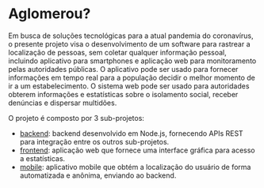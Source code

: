 # Aglomerou? 

Em busca de soluções tecnológicas para a atual pandemia do coronavírus, o presente projeto visa o desenvolvimento de um software para rastrear a localização de pessoas, sem coletar qualquer informação pessoal, incluindo aplicativo para smartphones e aplicação web para monitoramento pelas autoridades públicas. O aplicativo pode ser usado para fornecer informações em tempo real para a população decidir o melhor momento de ir a um estabelecimento. O sistema web pode ser usado para autoridades obterem informações e estatísticas sobre o isolamento social, receber denúncias e dispersar multidões.

O projeto é composto por 3 sub-projetos:

- [backend](backend): backend desenvolvido em Node.js, fornecendo APIs REST para integração entre os outros sub-projetos.
- [frontend](frontend): aplicação web que fornece uma interface gráfica para acesso a estatísticas.
- [mobile](mobile): aplicativo mobile que obtém a localização do usuário de forma automatizada e anônima, enviando ao backend.